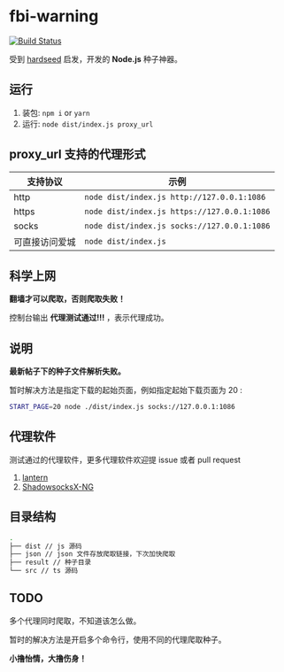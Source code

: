 # fbi-warning

[![Build Status](https://travis-ci.org/nusr/FBIWarning.svg?branch=master)](https://travis-ci.org/nusr/FBIWarning)

受到 [hardseed](https://github.com/yangyangwithgnu/hardseed) 启发，开发的 **Node.js** 种子神器。

## 运行

1. 装包: `npm i` or `yarn`
1. 运行: `node dist/index.js proxy_url`

## **proxy_url** 支持的代理形式

| 支持协议       | 示例                                        |
| -------------- | ------------------------------------------- |
| http           | `node dist/index.js http://127.0.0.1:1086`  |
| https          | `node dist/index.js https://127.0.0.1:1086` |
| socks          | `node dist/index.js socks://127.0.0.1:1086` |
| 可直接访问爱城 | `node dist/index.js`                        |

## 科学上网

**翻墙才可以爬取，否则爬取失败！**

控制台输出 **代理测试通过!!!** ，表示代理成功。

## 说明

**最新帖子下的种子文件解析失败。**

暂时解决方法是指定下载的起始页面，例如指定起始下载页面为 20 :

```bash
START_PAGE=20 node ./dist/index.js socks://127.0.0.1:1086
```

## 代理软件

测试通过的代理软件，更多代理软件欢迎提 issue 或者 pull request

1. [lantern](https://github.com/getlantern/lantern)
2. [ShadowsocksX-NG](https://github.com/shadowsocks/ShadowsocksX-NG)

## 目录结构

```bash
.
├── dist // js 源码
├── json // json 文件存放爬取链接，下次加快爬取
├── result // 种子目录
└── src // ts 源码
```

## TODO

多个代理同时爬取，不知道该怎么做。

暂时的解决方法是开启多个命令行，使用不同的代理爬取种子。

**小撸怡情，大撸伤身！**
